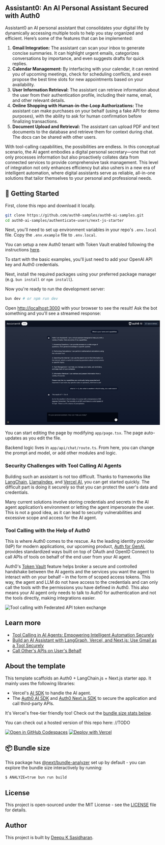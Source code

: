 ## Assistant0: An AI Personal Assistant Secured with Auth0

Assistant0 an AI personal assistant that consolidates your digital life by dynamically accessing multiple tools to help you stay organized and efficient. Here’s some of the features that can be implemented:

1. **Gmail Integration:** The assistant can scan your inbox to generate concise summaries. It can highlight urgent emails, categorizes conversations by importance, and even suggests drafts for quick replies.
2. **Calendar Management:** By interfacing with your calendar, it can remind you of upcoming meetings, check for scheduling conflicts, and even propose the best time slots for new appointments based on your availability.
3. **User Information Retrieval:** The assistant can retrieve information about the user from their authentication profile, including their name, email, and other relevant details.
4. **Online Shopping with Human-in-the-Loop Authorizations:** The assistant can make purchases on your behalf (using a fake API for demo purposes), with the ability to ask for human confirmation before finalizing transactions.
5. **Document Upload and Retrieval:** The assistant can upload PDF and text documents to the database and retrieve them for context during chat. The docs can be shared with other users.

With tool-calling capabilities, the possibilities are endless. In this conceptual scenario, the AI agent embodies a digital personal secretary—one that not only processes information but also proactively collates data from connected services to provide comprehensive task management. This level of integration not only enhances efficiency but also ushers in a new era of intelligent automation, where digital assistants serve as reliable, all-in-one solutions that tailor themselves to your personal and professional needs.

## 🚀 Getting Started

First, clone this repo and download it locally.

```bash
git clone https://github.com/auth0-samples/auth0-ai-samples.git
cd auth0-ai-samples/authenticate-users/next-js-starter
```

Next, you'll need to set up environment variables in your repo's `.env.local` file. Copy the `.env.example` file to `.env.local`.

You can setup a new Auth0 tenant with Token Vault enabled following the instructions [here](https://auth0.com/ai/docs/call-others-apis-on-users-behalf).

To start with the basic examples, you'll just need to add your OpenAI API key and Auth0 credentials.

Next, install the required packages using your preferred package manager (e.g. `bun install` or `npm install`).

Now you're ready to run the development server:

```bash
bun dev # or npm run dev
```

Open [http://localhost:3000](http://localhost:3000) with your browser to see the result! Ask the bot something and you'll see a streamed response:

![A streaming conversation between the user and the AI](./public/images/home-page.png)

You can start editing the page by modifying `app/page.tsx`. The page auto-updates as you edit the file.

Backend logic lives in `app/api/chat/route.ts`. From here, you can change the prompt and model, or add other modules and logic.

### Security Challenges with Tool Calling AI Agents

Building such an assistant is not too difficult. Thanks to frameworks like [LangChain](https://www.langchain.com/), [LlamaIndex](https://www.llamaindex.ai/), and [Vercel AI](https://vercel.com/ai), you can get started quickly. The difficult part is doing it securely so that you can protect the user's data and credentials.

Many current solutions involve storing credentials and secrets in the AI agent application’s environment or letting the agent impersonate the user. This is not a good idea, as it can lead to security vulnerabilities and excessive scope and access for the AI agent.

### Tool Calling with the Help of Auth0

This is where Auth0 comes to the rescue. As the leading identity provider (IdP) for modern applications, our upcoming product, [Auth for GenAI](https://a0.to/ai-content), provides standardized ways built on top of OAuth and OpenID Connect to call APIs of tools on behalf of the end user from your AI agent.

Auth0's [Token Vault](https://auth0.com/docs/secure/tokens/token-vault) feature helps broker a secure and controlled handshake between the AI agents and the services you want the agent to interact with on your behalf – in the form of scoped access tokens. This way, the agent and LLM do not have access to the credentials and can only call the tools with the permissions you have defined in Auth0. This also means your AI agent only needs to talk to Auth0 for authentication and not the tools directly, making integrations easier.

![Tool calling with Federated API token exchange](https://images.ctfassets.net/23aumh6u8s0i/1gY1jvDgZHSfRloc4qVumu/d44bb7102c1e858e5ac64dea324478fe/tool-calling-with-federated-api-token-exchange.jpg)

## Learn more

- [Tool Calling in AI Agents: Empowering Intelligent Automation Securely](https://auth0.com/blog/genai-tool-calling-intro/)
- [Build an AI Assistant with LangGraph, Vercel, and Next.js: Use Gmail as a Tool Securely](https://auth0.com/blog/genai-tool-calling-build-agent-that-calls-gmail-securely-with-langgraph-vercelai-nextjs/)
- [Call Other's APIs on User's Behalf](https://auth0.com/ai/docs/call-others-apis-on-users-behalf)

## About the template

This template scaffolds an Auth0 + LangChain.js + Next.js starter app. It mainly uses the following libraries:

- Vercel's [AI SDK](https://github.com/vercel-labs/ai) to handle the AI agent.
- The [Auth0 AI SDK](https://github.com/auth0-lab/auth0-ai-js) and [Auth0 Next.js SDK](https://github.com/auth0/nextjs-auth0) to secure the application and call third-party APIs.

It's Vercel's free-tier friendly too! Check out the [bundle size stats below](#-bundle-size).

You can check out a hosted version of this repo here: //TODO

[![Open in GitHub Codespaces](https://github.com/codespaces/badge.svg)](https://codespaces.new/oktadev/auth0-assistant0)
[![Deploy with Vercel](https://vercel.com/button)](https://vercel.com/new/clone?repository-url=https%3A%2F%2Fgithub.com%2Foktadev%2Fauth0-assistant0)

## 📦 Bundle size

This package has [@next/bundle-analyzer](https://www.npmjs.com/package/@next/bundle-analyzer) set up by default - you can explore the bundle size interactively by running:

```bash
$ ANALYZE=true bun run build
```

## License

This project is open-sourced under the MIT License - see the [LICENSE](LICENSE) file for details.

## Author

This project is built by [Deepu K Sasidharan](https://github.com/deepu105).
